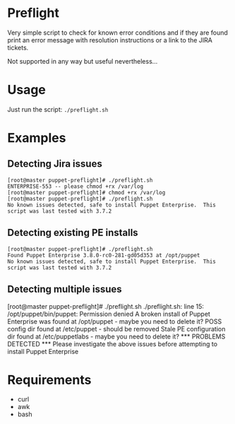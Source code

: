# Preflight

Very simple script to check for known error conditions and if they are found
print an error message with resolution instructions or a link to the JIRA 
tickets.

Not supported in any way but useful nevertheless...

# Usage
Just run the script:
`./preflight.sh`


# Examples

## Detecting Jira issues
```
[root@master puppet-preflight]# ./preflight.sh
ENTERPRISE-553 -- please chmod +rx /var/log
[root@master puppet-preflight]# chmod +rx /var/log
[root@master puppet-preflight]# ./preflight.sh
No known issues detected, safe to install Puppet Enterprise.  This script was last tested with 3.7.2
```

## Detecting existing PE installs
```
[root@master puppet-preflight]# ./preflight.sh 
Found Puppet Enterprise 3.8.0-rc0-281-gd05d353 at /opt/puppet
No known issues detected, safe to install Puppet Enterprise.  This script was last tested with 3.7.2
```

## Detecting multiple issues
[root@master puppet-preflight]# ./preflight.sh 
./preflight.sh: line 15: /opt/puppet/bin/puppet: Permission denied
A broken install of Puppet Enterprise was found at /opt/puppet  - maybe you need to delete it?
POSS config dir found at /etc/puppet - should be removed
Stale PE configuration dir found at /etc/puppetlabs - maybe you need to delete it?
*** PROBLEMS DETECTED ***
Please investigate the above issues before attempting to install Puppet Enterprise

# Requirements
* curl
* awk
* bash
